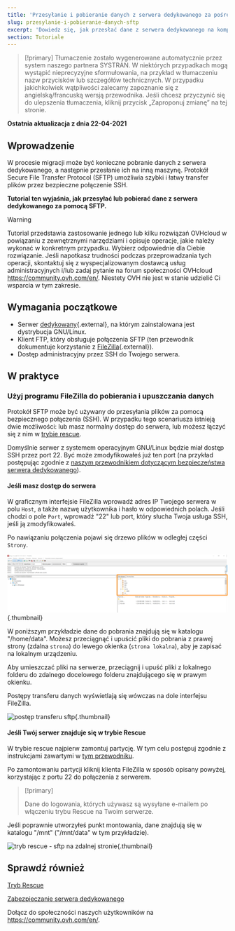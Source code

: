 ```yaml
---
title: 'Przesyłanie i pobieranie danych z serwera dedykowanego za pośrednictwem SFTP'
slug: przesylanie-i-pobieranie-danych-sftp
excerpt: 'Dowiedz się, jak przesłać dane z serwera dedykowanego na komputer lokalny i na odwrót'
section: Tutoriale
---
```


> [!primary]
> Tłumaczenie zostało wygenerowane automatycznie przez system naszego partnera SYSTRAN. W niektórych przypadkach mogą wystąpić nieprecyzyjne sformułowania, na przykład w tłumaczeniu nazw przycisków lub szczegółów technicznych. W przypadku jakichkolwiek wątpliwości zalecamy zapoznanie się z angielską/francuską wersją przewodnika. Jeśli chcesz przyczynić się do ulepszenia tłumaczenia, kliknij przycisk „Zaproponuj zmianę” na tej stronie.
>

**Ostatnia aktualizacja z dnia 22-04-2021**

## Wprowadzenie

W procesie migracji może być konieczne pobranie danych z serwera dedykowanego, a następnie przesłanie ich na inną maszynę. Protokół Secure File Transfer Protocol (SFTP) umożliwia szybki i łatwy transfer plików przez bezpieczne połączenie SSH.

**Tutorial ten wyjaśnia, jak przesyłać lub pobierać dane z serwera dedykowanego za pomocą SFTP.**

> [!warning]
>Tutorial przedstawia zastosowanie jednego lub kilku rozwiązań OVHcloud w powiązaniu z zewnętrznymi narzędziami i opisuje operacje, jakie należy wykonać w konkretnym przypadku. Wybierz odpowiednie dla Ciebie rozwiązanie. Jeśli napotkasz trudności podczas przeprowadzania tych operacji, skontaktuj się z wyspecjalizowanym dostawcą usług administracyjnych i/lub zadaj pytanie na forum społeczności OVHcloud <https://community.ovh.com/en/>. Niestety OVH nie jest w stanie udzielić Ci wsparcia w tym zakresie.
>

## Wymagania początkowe

- Serwer [dedykowany](https://www.ovhcloud.com/pl/bare-metal/){.external}, na którym zainstalowana jest dystrybucja GNU/Linux.
- Klient FTP, który obsługuje połączenia SFTP (ten przewodnik dokumentuje korzystanie z [FileZilla](https://filezilla-project.org/){.external}).
- Dostęp administracyjny przez SSH do Twojego serwera.

## W praktyce

### Użyj programu FileZilla do pobierania i upuszczania danych

Protokół SFTP może być używany do przesyłania plików za pomocą bezpiecznego połączenia (SSH). W przypadku tego scenariusza istnieją dwie możliwości: lub masz normalny dostęp do serwera, lub możesz łączyć się z nim w [trybie rescue](../ovh-rescue/).

Domyślnie serwer z systemem operacyjnym GNU/Linux będzie miał dostęp SSH przez port 22. Być może zmodyfikowałeś już ten port (na przykład postępując zgodnie z [naszym przewodnikiem dotyczącym bezpieczeństwa serwera dedykowanego](../porady-zabezpieczanie-serwera-dedykowanego/)).

#### Jeśli masz dostęp do serwera

W graficznym interfejsie FileZilla wprowadź adres IP Twojego serwera w polu `Host`, a także nazwę użytkownika i hasło w odpowiednich polach. Jeśli chodzi o pole `Port`, wprowadź "22" lub port, który słucha Twoja usługa SSH, jeśli ją zmodyfikowałeś.

Po nawiązaniu połączenia pojawi się drzewo plików w odległej części `Strony`.

![site distant sftp](images/sftp_ds_01.png){.thumbnail}

W poniższym przykładzie dane do pobrania znajdują się w katalogu "/home/data". Możesz przeciągnąć i upuścić pliki do pobrania z prawej strony (zdalna `strona`) do lewego okienka (`strona lokalna`), aby je zapisać na lokalnym urządzeniu.

Aby umieszczać pliki na serwerze, przeciągnij i upuść pliki z lokalnego folderu do zdalnego docelowego folderu znajdującego się w prawym okienku.

Postępy transferu danych wyświetlają się wówczas na dole interfejsu FileZilla.

![postęp transferu sftp](images/sftp_ds_02.png){.thumbnail}

#### Jeśli Twój serwer znajduje się w trybie Rescue

W trybie rescue najpierw zamontuj partycję. W tym celu postępuj zgodnie z instrukcjami zawartymi w [tym przewodniku](../ovh-rescue/).

Po zamontowaniu partycji kliknij klienta FileZilla w sposób opisany powyżej, korzystając z portu 22 do połączenia z serwerem.

> [!primary]
>
> Dane do logowania, których używasz są wysyłane e-mailem po włączeniu trybu Rescue na Twoim serwerze.
>

Jeśli poprawnie utworzyłeś punkt montowania, dane znajdują się w katalogu "/mnt" ("/mnt/data" w tym przykładzie).

![tryb rescue - sftp na zdalnej stronie](images/sftp_ds_03.png){.thumbnail}

## Sprawdź również

[Tryb Rescue](../ovh-rescue/)

[Zabezpieczanie serwera dedykowanego](../porady-zabezpieczanie-serwera-dedykowanego/)

Dołącz do społeczności naszych użytkowników na <https://community.ovh.com/en/>.
